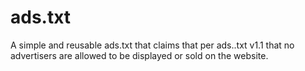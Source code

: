 # ads.txt
A simple and reusable ads.txt that claims that per ads..txt v1.1 that no advertisers are allowed to be displayed or sold on the website.
